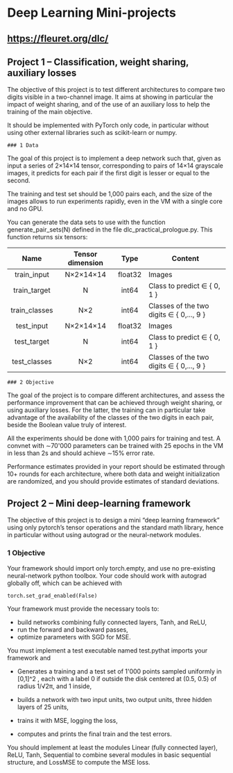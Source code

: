 # Deep Learning Mini-projects

## https://fleuret.org/dlc/

## Project 1 – Classification, weight sharing, auxiliary losses

The objective of this project is to test different architectures to compare two digits visible in a
two-channel image. It aims at showing in particular the impact of weight sharing, and of the use of an
auxiliary loss to help the training of the main objective.

It should be implemented with PyTorch only code, in particular without using other external libraries
such as scikit-learn or numpy.

    ### 1 Data

The goal of this project is to implement a deep network such that, given as input a series of 2×14×14
tensor, corresponding to pairs of 14×14 grayscale images, it predicts for each pair if the first digit is
lesser or equal to the second.


The training and test set should be 1,000 pairs each, and the size of the images allows to run
experiments rapidly, even in the VM with a single core and no GPU.

You can generate the data sets to use with the function generate_pair_sets(N) defined in the file
dlc_practical_prologue.py. This function returns six tensors:


| Name | Tensor dimension | Type | Content |
| :---: | :---: | :---: | --- |
| train_input | N×2×14×14 | float32 | Images |
| train_target | N | int64 | Class to predict ∈ { 0, 1 } |
| train_classes | N×2 | int64 | Classes of the two digits ∈ { 0,..., 9 } |
| test_input | N×2×14×14 | float32 | Images |
| test_target | N  | int64 | Class to predict ∈ { 0, 1 } |
| test_classes | N×2 | int64 | Classes of the two digits ∈ { 0,..., 9 } |

    ### 2 Objective

The goal of the project is to compare different architectures, and assess the performance improvement
that can be achieved through weight sharing, or using auxiliary losses. For the latter, the training can
in particular take advantage of the availability of the classes of the two digits in each pair, beside the
Boolean value truly of interest.

All the experiments should be done with 1,000 pairs for training and test. A convnet with ∼70'000
parameters can be trained with 25 epochs in the VM in less than 2s and should achieve ∼15% error
rate.

Performance estimates provided in your report should be estimated through 10+ rounds for each
architecture, where both data and weight initialization are randomized, and you should provide estimates
of standard deviations.

## Project 2 – Mini deep-learning framework

The objective of this project is to design a mini “deep learning framework” using only pytorch’s
tensor operations and the standard math library, hence in particular without using autograd or the
neural-network modules.

### 1 Objective

Your framework should import only torch.empty, and use no pre-existing neural-network python
toolbox. Your code should work with autograd globally off, which can be achieved with

```
torch.set_grad_enabled(False)
```
Your framework must provide the necessary tools to:

- build networks combining fully connected layers, Tanh, and ReLU,
- run the forward and backward passes,
- optimize parameters with SGD for MSE.

You must implement a test executable named test.pythat imports your framework and

- Generates a training and a test set of 1'000 points sampled uniformly in [0,1]^2 , each with a
    label 0 if outside the disk centered at (0.5, 0.5) of radius 1/√2π, and 1 inside,

- builds a network with two input units, two output units, three hidden layers of 25 units,
- trains it with MSE, logging the loss,
- computes and prints the final train and the test errors.

You should implement at least the modules Linear (fully connected layer), ReLU, Tanh, Sequential
to combine several modules in basic sequential structure, and LossMSE to compute the MSE loss.


